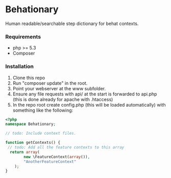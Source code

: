 Behationary
===========

Human readable/searchable step dictionary for behat contexts.
### Requirements
 - php >= 5.3
 - Composer

### Installation
1. Clone this repo
1. Run "composer update" in the root.
1. Point your webserver at the www subfolder.
1. Ensure any file requests with api/ at the start is forwarded to api.php (this is done already for apache with .htaccess)
1. In the repo root create config.php (this will be loaded automatically) with something like the following:

```php
<?php
namespace Behationary;

// todo: Include context files.

function getContexts() {
 // todo: Add all the feature contexts to this array
  return array(
		new \FeatureContext(array()),
		"AnotherFeatureContext"
	);
}
```
